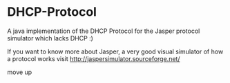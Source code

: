 # DHCP-Protocol
A java implementation of the DHCP Protocol for the Jasper protocol simulator which lacks DHCP :)

If you want to know more about Jasper, a very good visual simulator of how a protocol works visit http://jaspersimulator.sourceforge.net/


move up
